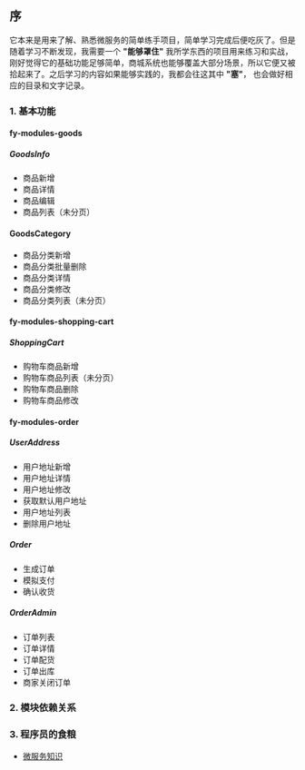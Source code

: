 ## 序

它本来是用来了解、熟悉微服务的简单练手项目，简单学习完成后便吃灰了。但是随着学习不断发现，我需要一个 **"能够罩住"** 我所学东西的项目用来练习和实战，
刚好觉得它的基础功能足够简单，商城系统也能够覆盖大部分场景，所以它便又被拾起来了。之后学习的内容如果能够实践的，我都会往这其中 **"塞"**，
也会做好相应的目录和文字记录。

### 1. 基本功能

#### fy-modules-goods

##### GoodsInfo

- 商品新增
- 商品详情
- 商品编辑
- 商品列表（未分页）

#### GoodsCategory

- 商品分类新增
- 商品分类批量删除
- 商品分类详情
- 商品分类修改
- 商品分类列表（未分页）

#### fy-modules-shopping-cart

##### ShoppingCart

- 购物车商品新增
- 购物车商品列表（未分页）
- 购物车商品删除
- 购物车商品修改

#### fy-modules-order

##### UserAddress

- 用户地址新增
- 用户地址详情
- 用户地址修改
- 获取默认用户地址
- 用户地址列表
- 删除用户地址

##### Order

- 生成订单
- 模拟支付
- 确认收货

##### OrderAdmin

- 订单列表
- 订单详情
- 订单配货
- 订单出库
- 商家关闭订单

### 2. 模块依赖关系


### 3. 程序员的食粮

- [微服务知识](static/md/微服务知识.md)
